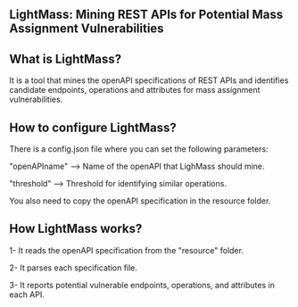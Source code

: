 ## LightMass: Mining REST APIs for Potential Mass Assignment Vulnerabilities

## What is LightMass?
It is a tool that mines the openAPI specifications of REST APIs and identifies candidate endpoints, operations and attributes for mass assignment vulnerabilities.

## How to configure LightMass?
There is a config.json file where you can set the following parameters: 

"openAPIname" --> Name of the openAPI that LighMass should mine. 

"threshold" --> Threshold for identifying similar operations.

You also need to copy the openAPI specification in the resource folder.

## How LightMass works?
1- It reads the openAPI specification from the "resource" folder.

2- It parses each specification file.

3- It reports potential vulnerable endpoints, operations, and attributes in each API.